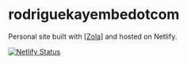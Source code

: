 # rodriguekayembedotcom

Personal site built with [[Zola](https://www.getzola.org/)] and hosted on Netlify.


[![Netlify Status](https://api.netlify.com/api/v1/badges/c1579c74-f753-4d53-adb7-2f0d917f3a9e/deploy-status)](https://app.netlify.com/sites/rodriguekayembe/deploys)
